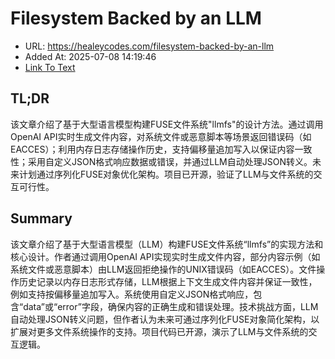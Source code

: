 # Filesystem Backed by an LLM
- URL: https://healeycodes.com/filesystem-backed-by-an-llm
- Added At: 2025-07-08 14:19:46
- [Link To Text](2025-07-08-filesystem-backed-by-an-llm_raw.md)

## TL;DR


该文章介绍了基于大型语言模型构建FUSE文件系统"llmfs"的设计方法。通过调用OpenAI API实时生成文件内容，对系统文件或恶意脚本等场景返回错误码（如EACCES）；利用内存日志存储操作历史，支持偏移量追加写入以保证内容一致性；采用自定义JSON格式响应数据或错误，并通过LLM自动处理JSON转义。未来计划通过序列化FUSE对象优化架构。项目已开源，验证了LLM与文件系统的交互可行性。

## Summary


该文章介绍了基于大型语言模型（LLM）构建FUSE文件系统“llmfs”的实现方法和核心设计。作者通过调用OpenAI API实现实时生成文件内容，部分内容示例（如系统文件或恶意脚本）由LLM返回拒绝操作的UNIX错误码（如EACCES）。文件操作历史记录以内存日志形式存储，LLM根据上下文生成文件内容并保证一致性，例如支持按偏移量追加写入。系统使用自定义JSON格式响应，包含“data”或“error”字段，确保内容的正确生成和错误处理。技术挑战方面，LLM自动处理JSON转义问题，但作者认为未来可通过序列化FUSE对象简化架构，以扩展对更多文件系统操作的支持。项目代码已开源，演示了LLM与文件系统的交互逻辑。
